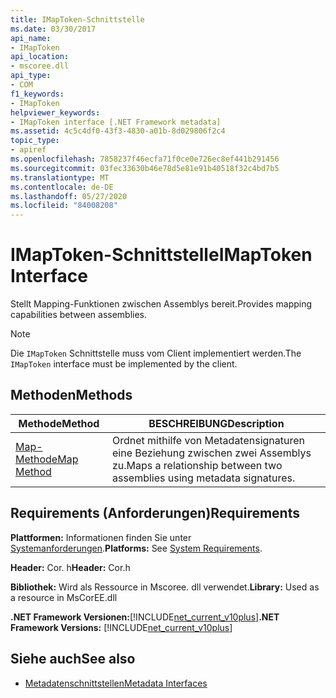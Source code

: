 ```yaml
---
title: IMapToken-Schnittstelle
ms.date: 03/30/2017
api_name:
- IMapToken
api_location:
- mscoree.dll
api_type:
- COM
f1_keywords:
- IMapToken
helpviewer_keywords:
- IMapToken interface [.NET Framework metadata]
ms.assetid: 4c5c4df0-43f3-4830-a01b-8d029806f2c4
topic_type:
- apiref
ms.openlocfilehash: 7858237f46ecfa71f0ce0e726ec8ef441b291456
ms.sourcegitcommit: 03fec33630b46e78d5e81e91b40518f32c4bd7b5
ms.translationtype: MT
ms.contentlocale: de-DE
ms.lasthandoff: 05/27/2020
ms.locfileid: "84008208"
---
```

# <a name="imaptoken-interface"></a><span data-ttu-id="bec13-102">IMapToken-Schnittstelle</span><span class="sxs-lookup"><span data-stu-id="bec13-102">IMapToken Interface</span></span>
<span data-ttu-id="bec13-103">Stellt Mapping-Funktionen zwischen Assemblys bereit.</span><span class="sxs-lookup"><span data-stu-id="bec13-103">Provides mapping capabilities between assemblies.</span></span>  
  
> [!NOTE]
> <span data-ttu-id="bec13-104">Die `IMapToken` Schnittstelle muss vom Client implementiert werden.</span><span class="sxs-lookup"><span data-stu-id="bec13-104">The `IMapToken` interface must be implemented by the client.</span></span>  
  
## <a name="methods"></a><span data-ttu-id="bec13-105">Methoden</span><span class="sxs-lookup"><span data-stu-id="bec13-105">Methods</span></span>  
  
|<span data-ttu-id="bec13-106">Methode</span><span class="sxs-lookup"><span data-stu-id="bec13-106">Method</span></span>|<span data-ttu-id="bec13-107">BESCHREIBUNG</span><span class="sxs-lookup"><span data-stu-id="bec13-107">Description</span></span>|  
|------------|-----------------|  
|[<span data-ttu-id="bec13-108">Map-Methode</span><span class="sxs-lookup"><span data-stu-id="bec13-108">Map Method</span></span>](imaptoken-map-method.md)|<span data-ttu-id="bec13-109">Ordnet mithilfe von Metadatensignaturen eine Beziehung zwischen zwei Assemblys zu.</span><span class="sxs-lookup"><span data-stu-id="bec13-109">Maps a relationship between two assemblies using metadata signatures.</span></span>|  
  
## <a name="requirements"></a><span data-ttu-id="bec13-110">Requirements (Anforderungen)</span><span class="sxs-lookup"><span data-stu-id="bec13-110">Requirements</span></span>  
 <span data-ttu-id="bec13-111">**Plattformen:** Informationen finden Sie unter [Systemanforderungen](../../get-started/system-requirements.md).</span><span class="sxs-lookup"><span data-stu-id="bec13-111">**Platforms:** See [System Requirements](../../get-started/system-requirements.md).</span></span>  
  
 <span data-ttu-id="bec13-112">**Header:** Cor. h</span><span class="sxs-lookup"><span data-stu-id="bec13-112">**Header:** Cor.h</span></span>  
  
 <span data-ttu-id="bec13-113">**Bibliothek:** Wird als Ressource in Mscoree. dll verwendet.</span><span class="sxs-lookup"><span data-stu-id="bec13-113">**Library:** Used as a resource in MsCorEE.dll</span></span>  
  
 <span data-ttu-id="bec13-114">**.NET Framework Versionen:**[!INCLUDE[net_current_v10plus](../../../../includes/net-current-v10plus-md.md)]</span><span class="sxs-lookup"><span data-stu-id="bec13-114">**.NET Framework Versions:** [!INCLUDE[net_current_v10plus](../../../../includes/net-current-v10plus-md.md)]</span></span>  
  
## <a name="see-also"></a><span data-ttu-id="bec13-115">Siehe auch</span><span class="sxs-lookup"><span data-stu-id="bec13-115">See also</span></span>

- [<span data-ttu-id="bec13-116">Metadatenschnittstellen</span><span class="sxs-lookup"><span data-stu-id="bec13-116">Metadata Interfaces</span></span>](metadata-interfaces.md)
